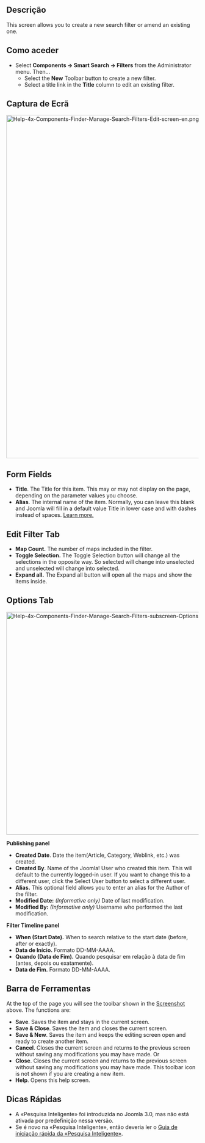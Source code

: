 <!-- Filename: Help4.x:Smart_Search:_New_or_Edit_Filter / Display title: Editar Filtros de Pesquisa do Gestor de Localização de Componentes -->

## Descrição

This screen allows you to create a new search filter or amend an
existing one.

## Como aceder

- Select **Components **→** Smart Search **→** Filters** from the
  Administrator menu. Then...
  - Select the **New** Toolbar button to create a new filter.
  - Select a title link in the **Title** column to edit an existing
    filter.

## Captura de Ecrã

<img
src="https://docs.joomla.org/images/a/a4/Help-4x-Components-Finder-Manage-Search-Filters-Edit-screen-en.png"
decoding="async" data-file-width="800" data-file-height="900"
width="800" height="900"
alt="Help-4x-Components-Finder-Manage-Search-Filters-Edit-screen-en.png" />

## Form Fields

- **Title**. The Title for this item. This may or may not display on the
  page, depending on the parameter values you choose.
- **Alias**. The internal name of the item. Normally, you can leave this
  blank and Joomla will fill in a default value Title in lower case and
  with dashes instead of spaces. [Learn
  more.](https://docs.joomla.org/Alias/pt "Special:MyLanguage/Alias/pt")

## Edit Filter Tab

- **Map Count.** The number of maps included in the filter.
- **Toggle Selection.** The Toggle Selection button will change all the
  selections in the opposite way. So selected will change into
  unselected and unselected will change into selected.
- **Expand all.** The Expand all button will open all the maps and show
  the items inside.

## Options Tab

<img
src="https://docs.joomla.org/images/3/35/Help-4x-Components-Finder-Manage-Search-Filters-subscreen-Options-tab-en.png"
decoding="async" data-file-width="600" data-file-height="438"
width="800" height="584"
alt="Help-4x-Components-Finder-Manage-Search-Filters-subscreen-Options-tab-en.png" />

**Publishing panel**

- **Created Date**. Date the item(Article, Category, Weblink, etc.) was
  created.
- **Created By**. Name of the Joomla! User who created this item. This
  will default to the currently logged-in user. If you want to change
  this to a different user, click the Select User button to select a
  different user.
- **Alias.** This optional field allows you to enter an alias for the
  Author of the filter.
- **Modified Date:** *(Informative only)* Date of last modification.
- **Modified By:** *(Informative only)* Username who performed the last
  modification.

**Filter Timeline panel**

- **When (Start Date).** When to search relative to the start date
  (before, after or exactly).
- **Data de Início.** Formato DD-MM-AAAA.
- **Quando (Data de Fim).** Quando pesquisar em relação à data de fim
  (antes, depois ou exatamente).
- **Data de Fim.** Formato DD-MM-AAAA.

## Barra de Ferramentas

At the top of the page you will see the toolbar shown in the
[Screenshot](#Screenshot) above. The functions are:

- **Save**. Saves the item and stays in the current screen.
- **Save & Close**. Saves the item and closes the current screen.
- **Save & New**. Saves the item and keeps the editing screen open and
  ready to create another item.
- **Cancel**. Closes the current screen and returns to the previous
  screen without saving any modifications you may have made. Or
- **Close**. Closes the current screen and returns to the previous
  screen without saving any modifications you may have made. This
  toolbar icon is not shown if you are creating a new item.
- **Help**. Opens this help screen.

## Dicas Rápidas

- A «Pesquisa Inteligente» foi introduzida no Joomla 3.0, mas não está
  ativada por predefinição nessa versão.
- Se é novo na «Pesquisa Inteligente», então deveria ler o [Guia de
  iniciação rápida da «Pesquisa
  Inteligente»](https://docs.joomla.org/Smart_Search_quickstart_guide "Smart Search quickstart guide").
